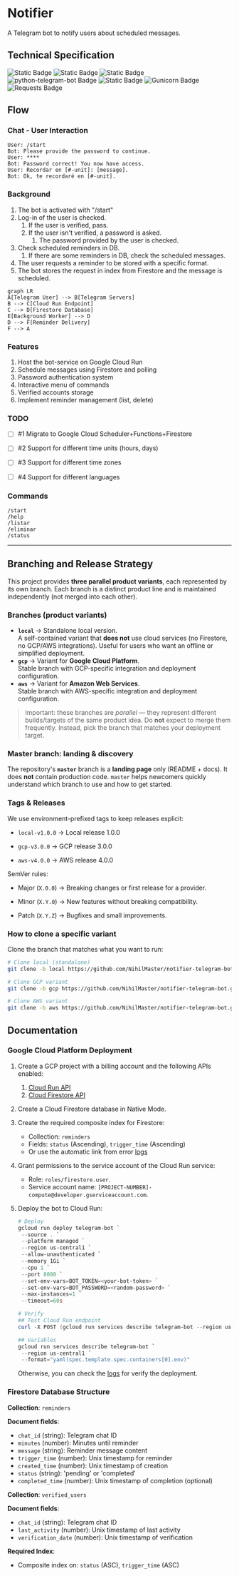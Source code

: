 
# Notifier

A Telegram bot to notify users about scheduled messages.

## Technical Specification

![Static Badge](https://img.shields.io/badge/Google_Cloud_Platform-Run-4182ed?logo=google-cloud&logoColor=white) ![Static Badge](https://img.shields.io/badge/Google_Cloud_Platform-Firestore-FFCA28?logo=google-cloud&logoColor=white) ![Static Badge](https://img.shields.io/badge/Python-3.13--slim-f2d343?logo=python&logoColor=ffffff) ![python-telegram-bot Badge](https://img.shields.io/badge/Python-python--telegram--bot-2CA5E0?logo=telegram&logoColor=ffffff) ![Static Badge](https://img.shields.io/badge/Flask-2.3.3-000000?logo=flask&logoColor=000000) ![Gunicorn Badge](https://img.shields.io/badge/Gunicorn-23.0.0-499848?logo=gunicorn&logoColor=ffffff) ![Requests Badge](https://img.shields.io/badge/requests-2.32.4-1565C0?logo=zap&logoColor=white)

## Flow

### Chat - User Interaction

```text
User: /start
Bot: Please provide the password to continue.
User: ****
Bot: Password correct! You now have access.
User: Recordar en [#-unit]: [message].
Bot: Ok, te recordaré en [#-unit].
```

### Background

1. The bot is activated with "/start"
2. Log-in of the user is checked.
   1. If the user is verified, pass.
   2. If the user isn't verified, a password is asked.
      1. The password provided by the user is checked.
3. Check scheduled reminders in DB.
   1. If there are some reminders in DB, check the scheduled messages.
4. The user requests a reminder to be stored with a specific format.
5. The bot stores the request in index from Firestore and the message is scheduled.

```mermaid
graph LR
A[Telegram User] --> B[Telegram Servers]
B --> C[Cloud Run Endpoint]
C --> D[Firestore Database]
E[Background Worker] --> D
D --> F[Reminder Delivery]
F --> A
```

### Features

1. Host the bot-service on Google Cloud Run
2. Schedule messages using Firestore and polling
3. Password authentication system
4. Interactive menu of commands
5. Verified accounts storage
6. Implement reminder management (list, delete)

### TODO

- [ ] #1 Migrate to Google Cloud Scheduler+Functions+Firestore

- [ ] #2 Support for different time units (hours, days)

- [ ] #3 Support for different time zones

- [ ] #4 Support for different languages

### Commands

```text
/start
/help
/listar
/eliminar
/status
```

---

## Branching and Release Strategy

This project provides **three parallel product variants**, each represented by its own branch. Each branch is a distinct product line and is maintained independently (not merged into each other).

### Branches (product variants)

- **`local`** → Standalone local version.  
  A self-contained variant that **does not** use cloud services (no Firestore, no GCP/AWS integrations). Useful for users who want an offline or simplified deployment.
- **`gcp`** → Variant for **Google Cloud Platform**.  
  Stable branch with GCP-specific integration and deployment configuration.
- **`aws`** → Variant for **Amazon Web Services**.  
  Stable branch with AWS-specific integration and deployment configuration.

> Important: these branches are *parallel* — they represent different builds/targets of the same product idea. Do **not** expect to merge them frequently. Instead, pick the branch that matches your deployment target.

### Master branch: landing & discovery

The repository's **`master`** branch is a **landing page** only (README + docs). It does **not** contain production code. `master` helps newcomers quickly understand which branch to use and how to get started.

### Tags & Releases

We use environment-prefixed tags to keep releases explicit:

- `local-v1.0.0` → Local release 1.0.0

- `gcp-v3.0.0` → GCP release 3.0.0

- `aws-v4.0.0` → AWS release 4.0.0

SemVer rules:

- Major (`X.0.0`) → Breaking changes or first release for a provider.

- Minor (`X.Y.0`) → New features without breaking compatibility.

- Patch (`X.Y.Z`) → Bugfixes and small improvements.

### How to clone a specific variant

Clone the branch that matches what you want to run:

```bash
# Clone local (standalone)
git clone -b local https://github.com/NihilMaster/notifier-telegram-bot.git

# Clone GCP variant
git clone -b gcp https://github.com/NihilMaster/notifier-telegram-bot.git

# Clone AWS variant
git clone -b aws https://github.com/NihilMaster/notifier-telegram-bot.git
```

## Documentation

### Google Cloud Platform Deployment

1. Create a GCP project with a billing account and the following APIs enabled:
    1. [Cloud Run API](https://console.cloud.google.com/apis/library/run.googleapis.com)
    2. [Cloud Firestore API](https://console.cloud.google.com/apis/library/firestore.googleapis.com)
2. Create a Cloud Firestore database in Native Mode.
3. Create the required composite index for Firestore:
   - Collection: `reminders`
   - Fields: `status` (Ascending), `trigger_time` (Ascending)
   - Or use the automatic link from error [logs](https://console.cloud.google.com/logs/query;storageScope=project)
4. Grant permissions to the service account of the Cloud Run service:
   - Role: `roles/firestore.user`.
   - Service account name: `[PROJECT-NUMBER]-compute@developer.gserviceaccount.com`.
5. Deploy the bot to Cloud Run:

   ```powershell
   # Deploy
   gcloud run deploy telegram-bot `
    --source . `
    --platform managed `
    --region us-central1 `
    --allow-unauthenticated `
    --memory 1Gi `
    --cpu 1 `
    --port 8080 `
    --set-env-vars=BOT_TOKEN=<your-bot-token> `
    --set-env-vars=BOT_PASSWORD=<random-password> `
    --max-instances=1 `
    --timeout=60s

   # Verify
   ## Test Cloud Run endpoint
   curl -X POST (gcloud run services describe telegram-bot --region us-central1 --format="value(status.url)") -H "Content-Type: application/json" -d '{"test": "health"}'

   ## Variables
   gcloud run services describe telegram-bot `
    --region us-central1 `
    --format="yaml(spec.template.spec.containers[0].env)"
   ```

    Otherwise, you can check the [logs](https://console.cloud.google.com/logs/query;storageScope=project) for verify the deployment.

### Firestore Database Structure

**Collection**: `reminders`

**Document fields**:

- `chat_id` (string): Telegram chat ID
- `minutes` (number): Minutes until reminder
- `message` (string): Reminder message content  
- `trigger_time` (number): Unix timestamp for reminder
- `created_time` (number): Unix timestamp of creation
- `status` (string): 'pending' or 'completed'
- `completed_time` (number): Unix timestamp of completion (optional)

**Collection**: `verified_users`

**Document fields**:

- `chat_id` (string): Telegram chat ID
- `last_activity` (number): Unix timestamp of last activity
- `verification_date` (number): Unix timestamp of verification

**Required Index**:

- Composite index on: `status` (ASC), `trigger_time` (ASC)
